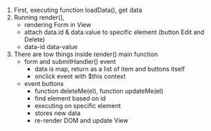 1. First, executing function loadData(), get data  
2. Running render(),   
    - rendering Form in View  
    - attach data.id & data.value to specific element (button Edit and Delete)  
    - data-id data-value  
3. There are tow things inside render() main function  
    - form and submitHandler() event    
        - data is map, return as a list of item and buttons itself  
        - onclick event with $this context  
    - event buttons  
        - function deleteMe(el), function updateMe(el)
        - find element based on id  
        - executing on specific element
        - stores new data  
        - re-render DOM and update View  